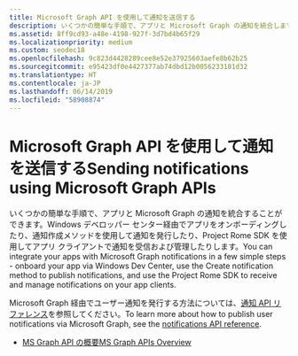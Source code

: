 ```yaml
---
title: Microsoft Graph API を使用して通知を送信する
description: いくつかの簡単な手順で、アプリと Microsoft Graph の通知を統合します。
ms.assetid: 8ff9cd93-a48e-4198-927f-3d7bd4b65f29
ms.localizationpriority: medium
ms.custom: seodec18
ms.openlocfilehash: 9c823d4428289cee8e52e37925603aefe8b62b25
ms.sourcegitcommit: e95423df0e4427377ab74dbd12b0056233181d32
ms.translationtype: HT
ms.contentlocale: ja-JP
ms.lasthandoff: 06/14/2019
ms.locfileid: "58908874"
---
```

# <a name="sending-notifications-using-microsoft-graph-apis"></a><span data-ttu-id="601b5-103">Microsoft Graph API を使用して通知を送信する</span><span class="sxs-lookup"><span data-stu-id="601b5-103">Sending notifications using Microsoft Graph APIs</span></span>

<span data-ttu-id="601b5-104">いくつかの簡単な手順で、アプリと Microsoft Graph の通知を統合することができます。Windows デベロッパー センター経由でアプリをオンボーディングしたり、通知作成メソッドを使用して通知を発行したり、Project Rome SDK を使用してアプリ クライアントで通知を受信および管理したりします。</span><span class="sxs-lookup"><span data-stu-id="601b5-104">You can integrate your apps with Microsoft Graph notifications in a few simple steps - onboard your app via Windows Dev Center, use the Create notification method to publish notifications, and use the Project Rome SDK to receive and manage notifications on your app clients.</span></span>

<span data-ttu-id="601b5-105">Microsoft Graph 経由でユーザー通知を発行する方法については、[通知 API リファレンス](https://developer.microsoft.com/graph/docs/api-reference/beta/resources/notifications-api-overview)を参照してください。</span><span class="sxs-lookup"><span data-stu-id="601b5-105">To learn more about how to publish user notifications via Microsoft Graph, see the [notifications API reference](https://developer.microsoft.com/graph/docs/api-reference/beta/resources/notifications-api-overview).</span></span>

* [<span data-ttu-id="601b5-106">MS Graph API の概要</span><span class="sxs-lookup"><span data-stu-id="601b5-106">MS Graph APIs Overview</span></span>](https://developer.microsoft.com/en-us/graph/docs/concepts/notifications-concept-overview)
